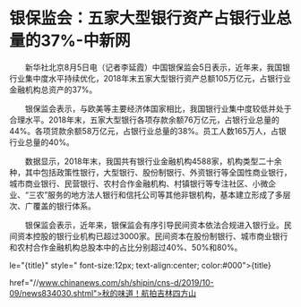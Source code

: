 # 银保监会：五家大型银行资产占银行业总量的37%-中新网

　　新华社北京8月5日电（记者李延霞）中国银保监会5日表示，近年来，我国银行业集中度水平持续优化，2018年末五家大型银行资产总额105万亿元，占银行业金融机构总资产的37%。

　　银保监会表示，与欧美等主要经济体国家相比，我国银行业集中度较低并处于合理水平。2018年末，五家大型银行各项存款余额76万亿元，占银行业总量的44%。各项贷款余额58万亿元，占银行业总量的38%。员工人数165万人，占银行业总量的40%。

　　数据显示，2018年末，我国共有银行业金融机构4588家，机构类型二十余种，其中包括政策性银行，大型银行、股份制银行、外资银行等全国性商业银行，城市商业银行、民营银行、农村合作金融机构、村镇银行等专注社区、小微企业、“三农”服务的地方法人银行和信托公司等其他非银机构，基本建立形成了多层次、广覆盖的银行体系。

　　银保监会表示，近年来，银保监会有序引导民间资本依法合规进入银行业。民间资本控股的银行业机构已超过3000家。民间资本在股份制银行、城市商业银行和农村合作金融机构总股本中的占比分别超过40%、50%和80%。

le="{title}" style=" font-size:12px; text-align:center; color:#000">{title}

href="//www.chinanews.com/sh/shipin/cns-d/2019/10-09/news834030.shtml">秋的味道！航拍吉林四方山
